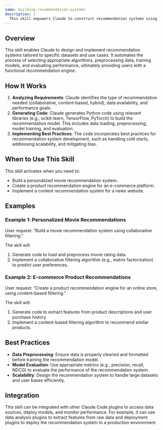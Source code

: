 ```yaml
---
name: building-recommendation-systems
description: |
  This skill empowers Claude to construct recommendation systems using collaborative filtering, content-based filtering, or hybrid approaches. It analyzes user preferences, item features, and interaction data to generate personalized recommendations. Use this skill when the user requests to build a recommendation engine, needs help with collaborative filtering, wants to implement content-based filtering, or seeks to rank items based on relevance for a specific user or group of users. It is triggered by requests involving "recommendations", "collaborative filtering", "content-based filtering", "ranking items", or "building a recommender".
---
```


## Overview

This skill enables Claude to design and implement recommendation systems tailored to specific datasets and use cases. It automates the process of selecting appropriate algorithms, preprocessing data, training models, and evaluating performance, ultimately providing users with a functional recommendation engine.

## How It Works

1. **Analyzing Requirements**: Claude identifies the type of recommendation needed (collaborative, content-based, hybrid), data availability, and performance goals.
2. **Generating Code**: Claude generates Python code using relevant libraries (e.g., scikit-learn, TensorFlow, PyTorch) to build the recommendation model. This includes data loading, preprocessing, model training, and evaluation.
3. **Implementing Best Practices**: The code incorporates best practices for recommendation system development, such as handling cold starts, addressing scalability, and mitigating bias.

## When to Use This Skill

This skill activates when you need to:
- Build a personalized movie recommendation system.
- Create a product recommendation engine for an e-commerce platform.
- Implement a content recommendation system for a news website.

## Examples

### Example 1: Personalized Movie Recommendations

User request: "Build a movie recommendation system using collaborative filtering."

The skill will:
1. Generate code to load and preprocess movie rating data.
2. Implement a collaborative filtering algorithm (e.g., matrix factorization) to predict user preferences.

### Example 2: E-commerce Product Recommendations

User request: "Create a product recommendation engine for an online store, using content-based filtering."

The skill will:
1. Generate code to extract features from product descriptions and user purchase history.
2. Implement a content-based filtering algorithm to recommend similar products.

## Best Practices

- **Data Preprocessing**: Ensure data is properly cleaned and formatted before training the recommendation model.
- **Model Evaluation**: Use appropriate metrics (e.g., precision, recall, NDCG) to evaluate the performance of the recommendation system.
- **Scalability**: Design the recommendation system to handle large datasets and user bases efficiently.

## Integration

This skill can be integrated with other Claude Code plugins to access data sources, deploy models, and monitor performance. For example, it can use data analysis plugins to extract features from raw data and deployment plugins to deploy the recommendation system to a production environment.